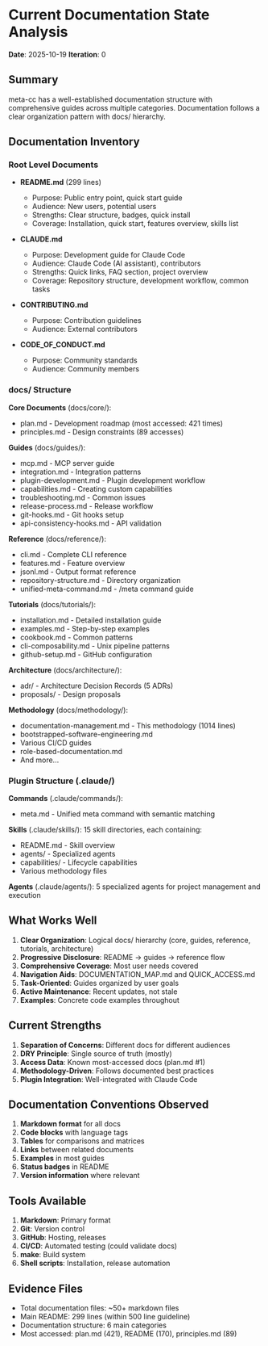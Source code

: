 # Current Documentation State Analysis

**Date**: 2025-10-19
**Iteration**: 0

## Summary

meta-cc has a well-established documentation structure with comprehensive guides across multiple categories. Documentation follows a clear organization pattern with docs/ hierarchy.

## Documentation Inventory

### Root Level Documents
- **README.md** (299 lines)
  - Purpose: Public entry point, quick start guide
  - Audience: New users, potential users
  - Strengths: Clear structure, badges, quick install
  - Coverage: Installation, quick start, features overview, skills list

- **CLAUDE.md**
  - Purpose: Development guide for Claude Code
  - Audience: Claude Code (AI assistant), contributors
  - Strengths: Quick links, FAQ section, project overview
  - Coverage: Repository structure, development workflow, common tasks

- **CONTRIBUTING.md**
  - Purpose: Contribution guidelines
  - Audience: External contributors

- **CODE_OF_CONDUCT.md**
  - Purpose: Community standards
  - Audience: Community members

### docs/ Structure

**Core Documents** (docs/core/):
- plan.md - Development roadmap (most accessed: 421 times)
- principles.md - Design constraints (89 accesses)

**Guides** (docs/guides/):
- mcp.md - MCP server guide
- integration.md - Integration patterns
- plugin-development.md - Plugin development workflow
- capabilities.md - Creating custom capabilities
- troubleshooting.md - Common issues
- release-process.md - Release workflow
- git-hooks.md - Git hooks setup
- api-consistency-hooks.md - API validation

**Reference** (docs/reference/):
- cli.md - Complete CLI reference
- features.md - Feature overview
- jsonl.md - Output format reference
- repository-structure.md - Directory organization
- unified-meta-command.md - /meta command guide

**Tutorials** (docs/tutorials/):
- installation.md - Detailed installation guide
- examples.md - Step-by-step examples
- cookbook.md - Common patterns
- cli-composability.md - Unix pipeline patterns
- github-setup.md - GitHub configuration

**Architecture** (docs/architecture/):
- adr/ - Architecture Decision Records (5 ADRs)
- proposals/ - Design proposals

**Methodology** (docs/methodology/):
- documentation-management.md - This methodology (1014 lines)
- bootstrapped-software-engineering.md
- Various CI/CD guides
- role-based-documentation.md
- And more...

### Plugin Structure (.claude/)

**Commands** (.claude/commands/):
- meta.md - Unified meta command with semantic matching

**Skills** (.claude/skills/):
15 skill directories, each containing:
- README.md - Skill overview
- agents/ - Specialized agents
- capabilities/ - Lifecycle capabilities
- Various methodology files

**Agents** (.claude/agents/):
5 specialized agents for project management and execution

## What Works Well

1. **Clear Organization**: Logical docs/ hierarchy (core, guides, reference, tutorials, architecture)
2. **Progressive Disclosure**: README → guides → reference flow
3. **Comprehensive Coverage**: Most user needs covered
4. **Navigation Aids**: DOCUMENTATION_MAP.md and QUICK_ACCESS.md
5. **Task-Oriented**: Guides organized by user goals
6. **Active Maintenance**: Recent updates, not stale
7. **Examples**: Concrete code examples throughout

## Current Strengths

1. **Separation of Concerns**: Different docs for different audiences
2. **DRY Principle**: Single source of truth (mostly)
3. **Access Data**: Known most-accessed docs (plan.md #1)
4. **Methodology-Driven**: Follows documented best practices
5. **Plugin Integration**: Well-integrated with Claude Code

## Documentation Conventions Observed

1. **Markdown format** for all docs
2. **Code blocks** with language tags
3. **Tables** for comparisons and matrices
4. **Links** between related documents
5. **Examples** in most guides
6. **Status badges** in README
7. **Version information** where relevant

## Tools Available

1. **Markdown**: Primary format
2. **Git**: Version control
3. **GitHub**: Hosting, releases
4. **CI/CD**: Automated testing (could validate docs)
5. **make**: Build system
6. **Shell scripts**: Installation, release automation

## Evidence Files

- Total documentation files: ~50+ markdown files
- Main README: 299 lines (within 500 line guideline)
- Documentation structure: 6 main categories
- Most accessed: plan.md (421), README (170), principles.md (89)
